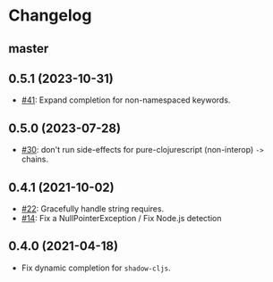 # Changelog

## master

## 0.5.1 (2023-10-31)

- [#41](https://github.com/clojure-emacs/clj-suitable/pull/41): Expand completion for non-namespaced keywords.

## 0.5.0 (2023-07-28)

* [#30](https://github.com/clojure-emacs/clj-suitable/issues/30): don't run side-effects for pure-clojurescript (non-interop) `->` chains.

## 0.4.1 (2021-10-02)

* [#22](https://github.com/clojure-emacs/clj-suitable/issues/22): Gracefully handle string requires.
* [#14](https://github.com/clojure-emacs/clj-suitable/issues/14): Fix a NullPointerException / Fix Node.js detection

## 0.4.0 (2021-04-18)

* Fix dynamic completion for `shadow-cljs`.
